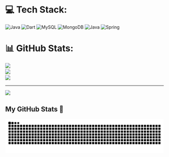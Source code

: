 
# 💻 Tech Stack:
![Java](https://img.shields.io/badge/java-%23ED8B00.svg?style=for-the-badge&logo=openjdk&logoColor=white) ![Dart](https://img.shields.io/badge/dart-%230175C2.svg?style=for-the-badge&logo=dart&logoColor=white) ![MySQL](https://img.shields.io/badge/mysql-4479A1.svg?style=for-the-badge&logo=mysql&logoColor=white) ![MongoDB](https://img.shields.io/badge/MongoDB-%234ea94b.svg?style=for-the-badge&logo=mongodb&logoColor=white) ![Java](https://img.shields.io/badge/java-%23ED8B00.svg?style=for-the-badge&logo=openjdk&logoColor=white) ![Spring](https://img.shields.io/badge/spring-%236DB33F.svg?style=for-the-badge&logo=spring&logoColor=white)
# 📊 GitHub Stats:
![](https://github-readme-stats.vercel.app/api?username=Ryon-Tran&theme=dark&hide_border=false&include_all_commits=false&count_private=false)<br/>
![](https://nirzak-streak-stats.vercel.app/?user=Ryon-Tran&theme=dark&hide_border=false)<br/>
![](https://github-readme-stats.vercel.app/api/top-langs/?username=Ryon-Tran&theme=dark&hide_border=false&include_all_commits=false&count_private=false&layout=compact)

---
[![](https://visitcount.itsvg.in/api?id=Ryon-Tran&icon=0&color=0)](https://visitcount.itsvg.in)

<!-- Proudly created with GPRM ( https://gprm.itsvg.in ) -->
## My GitHub Stats 🐍

<p align="center">
  <picture>
    <source media="(prefers-color-scheme: dark)" srcset="https://github.com/YOUR-USERNAME/YOUR-USERNAME/blob/output/github-contribution-grid-snake-dark.svg" />
    <source media="(prefers-color-scheme: light)" srcset="https://github.com/YOUR-USERNAME/YOUR-USERNAME/blob/output/github-contribution-grid-snake.svg" />
    <img alt="GitHub Snake" src="https://github.com/Ryon-Tran/Ryon-Tran/blob/output/github-contribution-grid-snake.svg" />
  </picture>
</p>
